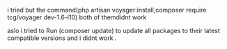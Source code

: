 i tried but the command(php artisan voyager:install,composer require tcg/voyager dev-1.6-l10)  both of themdidnt work 

aslo i tried to  Run (composer update) to update all packages to their latest compatible versions and i didnt work .
